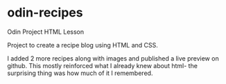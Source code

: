 # odin-recipes
Odin Project HTML Lesson

Project to create a recipe blog using HTML and CSS.

I added 2 more recipes along with images and published a live preview on github. This mostly reinforced what I already knew about html- the surprising thing was how much of it I remembered.